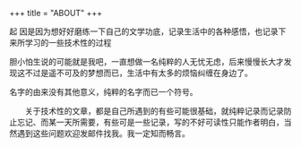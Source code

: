 +++
title = "ABOUT"
+++


 起 因是因为想好好磨练一下自己的文学功底，记录生活中的各种感悟，也记录下来所学习的一些技术性的过程
 
 胆小怕生说的可能就是我吧，一直想做一名纯粹的人无忧无虑，后来慢慢长大才发现这不过是遥不可及的梦想而已，生活中有太多的烦恼纠缠在身边了。
 
 名字的由来没有其他意义，纯粹的名字而已一个符号。
 
 　　关于技术性的文章，都是自己所遇到的有些可能很基础，就纯粹记录而记录防止忘记、而某一天所需要，有些可是一些记录，写的不好可读性只能作者明白，当然遇到这些问题欢迎发邮件找我。我一定知而畅言。